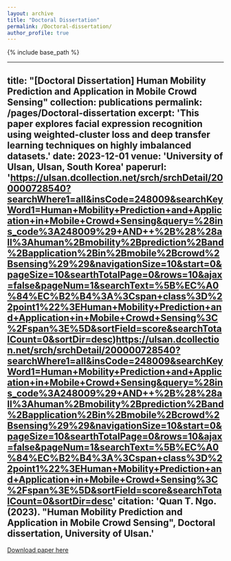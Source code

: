 ```yaml
---
layout: archive
title: "Doctoral Dissertation"
permalink: /Doctoral-dissertation/
author_profile: true
---
```


{% include base_path %}

---
title: "[Doctoral Dissertation] Human Mobility Prediction and Application in Mobile Crowd Sensing"
collection: publications
permalink: /pages/Doctoral-dissertation
excerpt: 'This paper explores facial expression recognition using weighted-cluster loss and deep transfer learning techniques on highly imbalanced datasets.'
date: 2023-12-01
venue: 'University of Ulsan, Ulsan, South Korea'
paperurl: 'https://ulsan.dcollection.net/srch/srchDetail/200000728540?searchWhere1=all&insCode=248009&searchKeyWord1=Human+Mobility+Prediction+and+Application+in+Mobile+Crowd+Sensing&query=%28ins_code%3A248009%29+AND++%2B%28%28all%3Ahuman%2Bmobility%2Bprediction%2Band%2Bapplication%2Bin%2Bmobile%2Bcrowd%2Bsensing%29%29&navigationSize=10&start=0&pageSize=10&searthTotalPage=0&rows=10&ajax=false&pageNum=1&searchText=%5B%EC%A0%84%EC%B2%B4%3A%3Cspan+class%3D%22point1%22%3EHuman+Mobility+Prediction+and+Application+in+Mobile+Crowd+Sensing%3C%2Fspan%3E%5D&sortField=score&searchTotalCount=0&sortDir=desc)https://ulsan.dcollection.net/srch/srchDetail/200000728540?searchWhere1=all&insCode=248009&searchKeyWord1=Human+Mobility+Prediction+and+Application+in+Mobile+Crowd+Sensing&query=%28ins_code%3A248009%29+AND++%2B%28%28all%3Ahuman%2Bmobility%2Bprediction%2Band%2Bapplication%2Bin%2Bmobile%2Bcrowd%2Bsensing%29%29&navigationSize=10&start=0&pageSize=10&searthTotalPage=0&rows=10&ajax=false&pageNum=1&searchText=%5B%EC%A0%84%EC%B2%B4%3A%3Cspan+class%3D%22point1%22%3EHuman+Mobility+Prediction+and+Application+in+Mobile+Crowd+Sensing%3C%2Fspan%3E%5D&sortField=score&searchTotalCount=0&sortDir=desc'
citation: 'Quan T. Ngo. (2023). "Human Mobility Prediction and Application in Mobile Crowd Sensing", Doctoral dissertation, University of Ulsan.'
---

[Download paper here](https://ulsan.dcollection.net/public_resource/pdf/200000728540_20240226102652.pdf)

